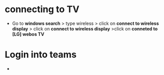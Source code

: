 # connecting to TV
- Go to **windows search** > type wireless > click on **connect to wireless display** > click on **connect to wireless display** >click on **conneted to [LG] webos TV**
# Login into teams 
- 
